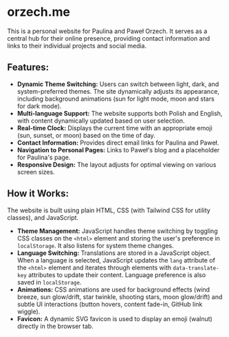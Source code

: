 # orzech.me

This is a personal website for Paulina and Paweł Orzech. It serves as a central hub for their online presence, providing contact information and links to their individual projects and social media.

## Features:

- **Dynamic Theme Switching:** Users can switch between light, dark, and system-preferred themes. The site dynamically adjusts its appearance, including background animations (sun for light mode, moon and stars for dark mode).
- **Multi-language Support:** The website supports both Polish and English, with content dynamically updated based on user selection.
- **Real-time Clock:** Displays the current time with an appropriate emoji (sun, sunset, or moon) based on the time of day.
- **Contact Information:** Provides direct email links for Paulina and Paweł.
- **Navigation to Personal Pages:** Links to Paweł's blog and a placeholder for Paulina's page.
- **Responsive Design:** The layout adjusts for optimal viewing on various screen sizes.

## How it Works:

The website is built using plain HTML, CSS (with Tailwind CSS for utility classes), and JavaScript. 

- **Theme Management:** JavaScript handles theme switching by toggling CSS classes on the `<html>` element and storing the user's preference in `localStorage`. It also listens for system theme changes.
- **Language Switching:** Translations are stored in a JavaScript object. When a language is selected, JavaScript updates the `lang` attribute of the `<html>` element and iterates through elements with `data-translate-key` attributes to update their content. Language preference is also saved in `localStorage`.
- **Animations:** CSS animations are used for background effects (wind breeze, sun glow/drift, star twinkle, shooting stars, moon glow/drift) and subtle UI interactions (button hovers, content fade-in, GitHub link wiggle).
- **Favicon:** A dynamic SVG favicon is used to display an emoji (walnut) directly in the browser tab.